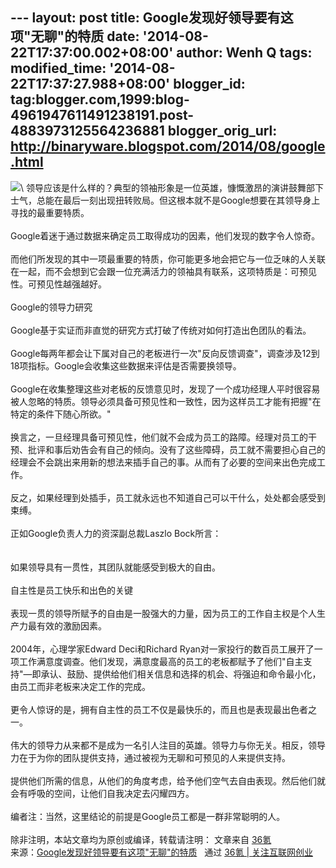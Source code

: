 --- layout: post title: Google发现好领导要有这项"无聊"的特质 date:
'2014-08-22T17:37:00.002+08:00' author: Wenh Q tags: modified\_time:
'2014-08-22T17:37:27.988+08:00' blogger\_id:
tag:blogger.com,1999:blog-4961947611491238191.post-4883973125564236881
blogger\_orig\_url: http://binaryware.blogspot.com/2014/08/google.html
---
![](https://images-blogger-opensocial.googleusercontent.com/gadgets/proxy?url=http%3A%2F%2Fa.36krcnd.com%2Fphoto%2F2014%2Fad8395309336764672e73c41149dcccc.jpg&container=blogger&gadget=a&rewriteMime=image%2F*)\
领导应该是什么样的？典型的领袖形象是一位英雄，慷慨激昂的演讲鼓舞部下士气，总能在最后一刻出现扭转败局。但这根本就不是Google想要在其领导身上寻找的最重要特质。\
\
Google着迷于通过数据来确定员工取得成功的因素，他们发现的数字令人惊奇。\
\
而他们所发现的其中一项最重要的特质，你可能更多地会把它与一位乏味的人关联在一起，而不会想到它会跟一位充满活力的领袖具有联系，这项特质是：可预见性。可预见性越强越好。\
\
Google的领导力研究\
\
Google基于实证而非直觉的研究方式打破了传统对如何打造出色团队的看法。\
\
Google每两年都会让下属对自己的老板进行一次"反向反馈调查"，调查涉及12到18项指标。Google会收集这些数据来评估是否需要换领导。\
\
Google在收集整理这些对老板的反馈意见时，发现了一个成功经理人平时很容易被人忽略的特质。领导必须具备可预见性和一致性，因为这样员工才能有把握"在特定的条件下随心所欲。"\
\
换言之，一旦经理具备可预见性，他们就不会成为员工的路障。经理对员工的干预、批评和事后劝告会有自己的倾向。没有了这些障碍，员工就不需要担心自己的经理会不会跳出来用新的想法来插手自己的事。从而有了必要的空间来出色完成工作。\
\
反之，如果经理到处插手，员工就永远也不知道自己可以干什么，处处都会感受到束缚。\
\
正如Google负责人力的资深副总裁Laszlo Bock所言：\
\
\
如果领导具有一贯性，其团队就能感受到极大的自由。\
\
自主性是员工快乐和出色的关键\
\
表现一贯的领导所赋予的自由是一股强大的力量，因为员工的工作自主权是个人生产力最有效的激励因素。\
\
2004年，心理学家Edward Deci和Richard
Ryan对一家投行的数百员工展开了一项工作满意度调查。他们发现，满意度最高的员工的老板都赋予了他们"自主支持"—即承认、鼓励、提供给他们相关信息和选择的机会、将强迫和命令最小化，由员工而非老板来决定工作的完成。\
\
更令人惊讶的是，拥有自主性的员工不仅是最快乐的，而且也是表现最出色者之一。\
\
伟大的领导力从来都不是成为一名引人注目的英雄。领导力与你无关。相反，领导力在于为你的团队提供支持，通过被视为无聊和可预见的人来提供支持。\
\
提供他们所需的信息，从他们的角度考虑，给予他们空气去自由表现。然后他们就会有呼吸的空间，让他们自我决定去闪耀四方。\
\
编者注：当然，这里结论的前提是Google员工都是一群非常聪明的人。\
\
除非注明，本站文章均为原创或编译，转载请注明： 文章来自
[36氪](http://www.36kr.com/)
\
来源：[Google发现好领导要有这项"无聊"的特质](http://www.36kr.com/p/214402.html) 
 通过 [36氪 | 关注互联网创业](http://www.36kr.com/)
